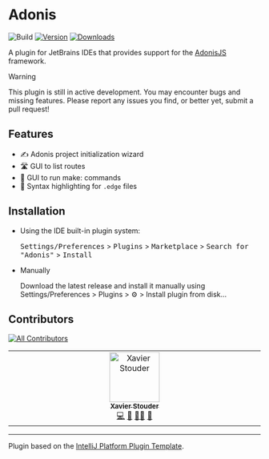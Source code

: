 # Adonis
![Build][badge:build:image]
[![Version][badge:version:image]][badge:version:url]
[![Downloads][badge:downloads:image]][badge:downloads:url]

<!-- Plugin description -->
A plugin for JetBrains IDEs that provides support for the [AdonisJS](https://adonisjs.com/) framework.
<!-- Plugin description end -->

> [!WARNING]  
> This plugin is still in active development. You may encounter bugs and missing features. Please report any issues you find, or better yet, submit a pull request!

## Features
* ✍️ Adonis project initialization wizard
* 🛣️️ GUI to list routes
* 📢 GUI to run make: commands
* 🎨 Syntax highlighting for `.edge` files

## Installation

- Using the IDE built-in plugin system:

  <kbd>Settings/Preferences</kbd> > <kbd>Plugins</kbd> > <kbd>Marketplace</kbd> > <kbd>Search for "Adonis"</kbd> >
  <kbd>Install</kbd>


- Manually

  Download the latest release and install it manually using Settings/Preferences > Plugins > ⚙️ > Install plugin from disk...

## Contributors
<!-- ALL-CONTRIBUTORS-BADGE:START - Do not remove or modify this section -->
[![All Contributors](https://img.shields.io/badge/all_contributors-1-orange.svg?style=flat-square)](#contributors)
<!-- ALL-CONTRIBUTORS-BADGE:END -->

<!-- ALL-CONTRIBUTORS-LIST:START - Do not remove or modify this section -->
<!-- prettier-ignore-start -->
<!-- markdownlint-disable -->
<table>
  <tbody>
    <tr>
      <td align="center" valign="top" width="14.28%"><a href="https://stouder.io"><img src="https://avatars.githubusercontent.com/u/2575182?v=4?s=100" width="100px;" alt="Xavier Stouder"/><br /><sub><b>Xavier Stouder</b></sub></a><br /><a href="https://github.com/Xstoudi/adonis-intellij/commits?author=Xstoudi" title="Code">💻</a> <a href="https://github.com/Xstoudi/adonis-intellij/commits?author=Xstoudi" title="Documentation">📖</a> <a href="#mentoring-Xstoudi" title="Mentoring">🧑‍🏫</a> <a href="#maintenance-Xstoudi" title="Maintenance">🚧</a></td>
    </tr>
  </tbody>
</table>

<!-- markdownlint-restore -->
<!-- prettier-ignore-end -->

<!-- ALL-CONTRIBUTORS-LIST:END -->
<!-- markdownlint-disable -->

<!-- markdownlint-restore -->
<!-- prettier-ignore-end -->

<!-- ALL-CONTRIBUTORS-LIST:END -->


---
Plugin based on the [IntelliJ Platform Plugin Template][template].

[badge:build:image]: https://github.com/Xstoudi/adonis-intellij/workflows/Build/badge.svg

[badge:version:image]: https://img.shields.io/jetbrains/plugin/v/io.stouder.adonis.svg
[badge:version:url]: https://plugins.jetbrains.com/plugin/22932-adonis

[badge:downloads:image]: https://img.shields.io/jetbrains/plugin/d/io.stouder.adonis.svg
[badge:downloads:url]: https://plugins.jetbrains.com/plugin/22932-adonis/versions

[template]: https://github.com/JetBrains/intellij-platform-plugin-template
[docs:plugin-description]: https://plugins.jetbrains.com/docs/intellij/plugin-user-experience.html#plugin-description-and-presentation
